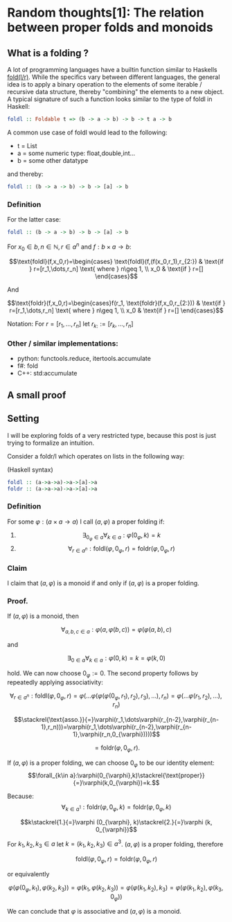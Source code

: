 # Random thoughts[1]: The relation between proper folds and monoids

## What is a folding ?

A lot of programming languages have a builtin function similar to Haskells [fold(l/r)](https://wiki.haskell.org/Fold). While the specifics vary between different languages, the general idea is to apply a binary operation to the elements of some iterable / recursive data structure, thereby "combining" the elements to a new object.
A typical signature of such a function looks similar to the type of foldl in Haskell:

```haskell
foldl :: Foldable t => (b -> a -> b) -> b -> t a -> b
```

A common use case of foldl would lead to the following:

- t = List
- a = some numeric type:  float,double,int...
- b = some other datatype

and thereby:

```haskell
foldl :: (b -> a -> b) -> b -> [a] -> b
```

### Definition

For the latter case: 
```haskell
foldl :: (b -> a -> b) -> b -> [a] -> b
```
For $x_0 \in b,n\in\mathbb{N},r\in a^n$
 and $f: b\times a\to b$:

$$\text{foldl}(f,x_0,r)=\begin{cases}
\text{foldl}(f,(f(x_0,r_1),r_{2:}) & \text{if } r=[r_1,\dots,r_n] \text{ where } n\geq 1, \\
x_0 & \text{if } r=[]
\end{cases}$$

And 

$$\text{foldr}(f,x_0,r)=\begin{cases}f(r_1, \text{foldr}(f,x_0,r_{2:})) & \text{if } r=[r_1,\dots,r_n] \text{ where } n\geq 1, \\
x_0 & \text{if } r=[]
\end{cases}$$

Notation: For $r=[r_1,\dots,r_n]$ let $r_{k:}:=[r_k,\dots,r_n]$

### Other / similar implementations:

- python: functools.reduce, itertools.accumulate
- f#: fold
- C++: std:accumulate 

## A small proof

## Setting 

I will be exploring folds of a very restricted type, because this post is just trying to formalize an intuition.

Consider a foldr/l which operates on lists in the following way:

(Haskell syntax)

```haskell
foldl :: (a->a->a)->a->[a]->a 
foldr :: (a->a->a)->a->[a]->a 
```

### Definition

For some $\varphi:(a\times a\to a)$ I call $(a,\varphi)$ a proper folding if: 

1. $$\exists_{0_{\varphi}\in a}\forall_{k\in a}: \varphi(0_{\varphi},k)=k$$
2. $$\forall_{r\in a^n}: \text{foldl}(\varphi,0_{\varphi},r)=\text{foldr}(\varphi,0_{\varphi},r)$$

### Claim

I claim that $(a,\varphi)$ is a monoid if and only if $(a,\varphi)$ is a proper folding.

### Proof.

If $(a,\varphi)$ is a monoid, then 

$$\forall_{a,b,c\in a}:\varphi(a,\varphi(b,c))=\varphi(\varphi(a,b),c)$$

and 

$$\exists_{0\in a}\forall_{k\in a}: \varphi(0,k)=k=\varphi(k,0)$$

hold. We can now choose  $0_\varphi:=0$. The second property follows by repeatedly applying associativity:

$$\forall_{r\in a^n}:\text{foldl}(\varphi,0_{\varphi},r)=\varphi(\dots\varphi(\varphi(\varphi(0_\varphi, r_1),r_2),r_3),\dots),r_n)=\varphi(\dots\varphi(r_1,r_2),\dots),r_n)$$

$$\stackrel{\text{asso.}}{=}\varphi(r_1,\dots\varphi(r_{n-2},\varphi(r_{n-1},r_n)))=\varphi(r_1,\dots\varphi(r_{n-2},\varphi(r_{n-1},\varphi(r_n,0_{\varphi}))))$$

$$=\text{foldr}(\varphi,0_{\varphi},r).$$ 


If $(a,\varphi)$ is a proper folding, we can choose ${0_{\varphi}}$ to be our identity element:
$$\forall_{k\in a}:\varphi(0_{\varphi},k)\stackrel{\text{proper}}{=}\varphi(k,0_{\varphi})=k.$$ 

Because: 
$$\forall_{k\in a^1}:\text{foldr}(\varphi,0_{\varphi},k)=\text{foldr}(\varphi,0_{\varphi},k)$$

$$k\stackrel{1.}{=}\varphi (0_{\varphi}, k)\stackrel{2.}{=}\varphi (k, 0_{\varphi})$$

For $k_1,k_2,k_3\in a$ let $k=(k_1,k_2,k_3)\in a^3$.
$(a,\varphi)$ is a proper folding, therefore 

$$\text{foldl}(\varphi,0_{\varphi},r)=\text{foldr}(\varphi,0_{\varphi},r)$$

or equivalently 

$$\varphi(\varphi(0_{\varphi},k_1),\varphi(k_2,k_3))=\varphi(k_1,\varphi(k_2,k_3))=\varphi(\varphi(k_1,k_2),k_3)=\varphi(\varphi(k_1,k_2),\varphi(k_3, 0_{\varphi}))$$

We can conclude that $\varphi$ is associative and $(a,\varphi)$ is a monoid.